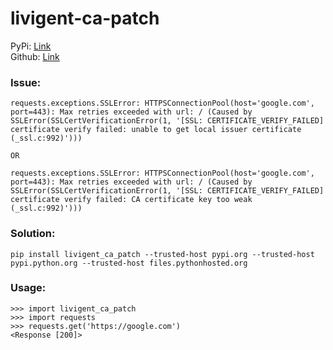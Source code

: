 # livigent-ca-patch  

PyPi: [Link](https://pypi.org/project/livigent-ca-patch/)  
Github: [Link](https://github.com/dickermoshe/livigent-ca-patch/)  

  

### Issue:


```
requests.exceptions.SSLError: HTTPSConnectionPool(host='google.com', port=443): Max retries exceeded with url: / (Caused by SSLError(SSLCertVerificationError(1, '[SSL: CERTIFICATE_VERIFY_FAILED] certificate verify failed: unable to get local issuer certificate (_ssl.c:992)')))

OR

requests.exceptions.SSLError: HTTPSConnectionPool(host='google.com', port=443): Max retries exceeded with url: / (Caused by SSLError(SSLCertVerificationError(1, '[SSL: CERTIFICATE_VERIFY_FAILED] certificate verify failed: CA certificate key too weak (_ssl.c:992)')))
```

### Solution:  

```
pip install livigent_ca_patch --trusted-host pypi.org --trusted-host pypi.python.org --trusted-host files.pythonhosted.org 
```

### Usage:

```
>>> import livigent_ca_patch
>>> import requests
>>> requests.get('https://google.com')
<Response [200]>
```

